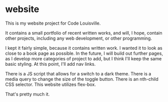 # website
This is my website project for Code Louisville.

It contains a small portfolio of recent written works, and will, I hope, contain other projects,
including any web development, or other programming.

I kept it fairly simple, because it contains written work. I wanted it to look as close to a book
page as possible. In the future, I will build out further pages, as I develop more categories of 
project to add, but I think I'll keep the same basic styling. At this point, I'll add nav links.

There is a JS script that allows for a switch to a dark theme.
There is a media query to change the size of the toggle button.
There is an nth-child CSS selector.
This website utilizes flex-box.

That's pretty much it.
